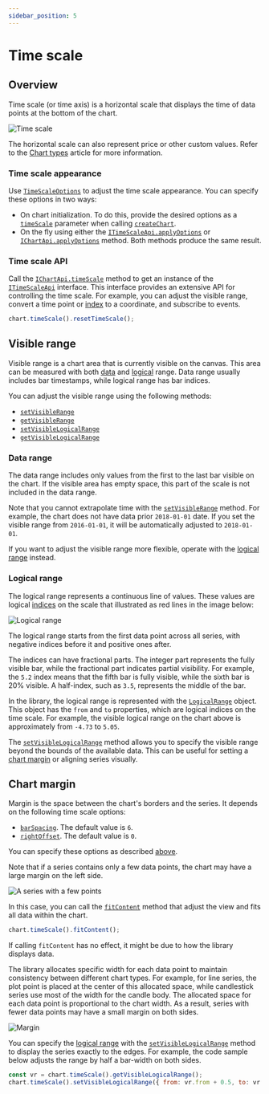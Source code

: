 ```yaml
---
sidebar_position: 5
---
```


# Time scale

## Overview

Time scale (or time axis) is a horizontal scale that displays the time of data points at the bottom of the chart.

![Time scale](/img/time-scale.png "Time scale")

The horizontal scale can also represent price or other custom values. Refer to the [Chart types](/chart-types.mdx) article for more information.

### Time scale appearance

Use [`TimeScaleOptions`](/api/interfaces/TimeScaleOptions.md) to adjust the time scale appearance. You can specify these options in two ways:

- On chart initialization. To do this, provide the desired options as a [`timeScale`](api/interfaces/ChartOptionsBase#timescale) parameter when calling [`createChart`](/api/functions/createChart.md).
- On the fly using either the [`ITimeScaleApi.applyOptions`](/api/interfaces/ITimeScaleApi.md#applyoptions) or [`IChartApi.applyOptions`](/api/interfaces/IChartApi.md#applyoptions) method. Both methods produce the same result.

### Time scale API

Call the [`IChartApi.timeScale`](/api/interfaces/IChartApi.md#timescale) method to get an instance of the [`ITimeScaleApi`](/api/interfaces/ITimeScaleApi.md) interface. This interface provides an extensive API for controlling the time scale. For example, you can adjust the visible range, convert a time point or [index](/api/type-aliases/Logical.md) to a coordinate, and subscribe to events.

```javascript
chart.timeScale().resetTimeScale();
```

## Visible range

Visible range is a chart area that is currently visible on the canvas. This area can be measured with both [data](#data-range) and [logical](#logical-range) range.
Data range usually includes bar timestamps, while logical range has bar indices.

You can adjust the visible range using the following methods:

- [`setVisibleRange`]
- [`getVisibleRange`]
- [`setVisibleLogicalRange`]
- [`getVisibleLogicalRange`]

### Data range

The data range includes only values from the first to the last bar visible on the chart. If the visible area has empty space, this part of the scale is not included in the data range.

Note that you cannot extrapolate time with the [`setVisibleRange`] method. For example, the chart does not have data prior `2018-01-01` date. If you set the visible range from `2016-01-01`, it will be automatically adjusted to `2018-01-01`.

If you want to adjust the visible range more flexible, operate with the [logical range](#logical-range) instead.

### Logical range

The logical range represents a continuous line of values. These values are logical [indices](/api/type-aliases/Logical.md) on the scale that illustrated as red lines in the image below:

![Logical range](/img/logical-range.png "Logical range")

The logical range starts from the first data point across all series, with negative indices before it and positive ones after.

The indices can have fractional parts. The integer part represents the fully visible bar, while the fractional part indicates partial visibility. For example, the `5.2` index means that the fifth bar is fully visible, while the sixth bar is 20% visible.
A half-index, such as `3.5`, represents the middle of the bar.

In the library, the logical range is represented with the [`LogicalRange`](/api/type-aliases/LogicalRange.md) object. This object has the `from` and `to` properties, which are logical indices on the time scale. For example, the visible logical range on the chart above is approximately from `-4.73` to `5.05`.

The [`setVisibleLogicalRange`] method allows you to specify the visible range beyond the bounds of the available data. This can be useful for setting a [chart margin](#chart-margin) or aligning series visually.

## Chart margin

Margin is the space between the chart's borders and the series. It depends on the following time scale options:

- [`barSpacing`](/api/interfaces/TimeScaleOptions.md#barspacing). The default value is `6`.
- [`rightOffset`](/api/interfaces/TimeScaleOptions.md#rightoffset). The default value is `0`.

You can specify these options as described [above](#time-scale-appearance).

Note that if a series contains only a few data points, the chart may have a large margin on the left side.

![A series with a few points](/img/extra-margin.png)

In this case, you can call the [`fitContent`](/api/interfaces/ITimeScaleApi.md#fitcontent) method that adjust the view and fits all data within the chart.

```javascript
chart.timeScale().fitContent();
```

If calling `fitContent` has no effect, it might be due to how the library displays data.

The library allocates specific width for each data point to maintain consistency between different chart types.
For example, for line series, the plot point is placed at the center of this allocated space, while candlestick series use most of the width for the candle body.
The allocated space for each data point is proportional to the chart width.
As a result, series with fewer data points may have a small margin on both sides.

![Margin](/img/margin.png)

You can specify the [logical range](#logical-range) with the [`setVisibleLogicalRange`](/api/interfaces/ITimeScaleApi.md#setvisiblelogicalrange) method to display the series exactly to the edges.
For example, the code sample below adjusts the range by half a bar-width on both sides.

```javascript
const vr = chart.timeScale().getVisibleLogicalRange();
chart.timeScale().setVisibleLogicalRange({ from: vr.from + 0.5, to: vr.to - 0.5 });
```

[`setVisibleRange`]: /api/interfaces/ITimeScaleApi.md#setvisiblerange
[`getVisibleRange`]: /api/interfaces/ITimeScaleApi.md#getvisiblerange
[`setVisibleLogicalRange`]: /api/interfaces/ITimeScaleApi.md#setvisiblelogicalrange
[`getVisibleLogicalRange`]: /api/interfaces/ITimeScaleApi.md#getvisiblelogicalrange
